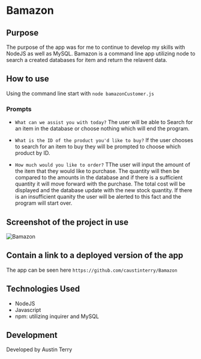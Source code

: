 # Bamazon

## Purpose

The purpose of the app was for me to continue to develop my skills with NodeJS as well as MySQL. Bamazon is a command line app utilizing node to search a created databases for item and return the relavent data.

## How to use

Using the command line start with `node bamazonCustomer.js`

### Prompts

- `What can we assist you with today?`
  The user will be able to Search for an item in the database or choose nothing which will end the program.

- `What is the ID of the product you'd like to buy?`
  If the user chooses to search for an item to buy they will be prompted to choose which product by ID.

- `How much would you like to order?`
  TThe user will input the amount of the item that they would like to purchase. The quantity will then be compared to the amounts in the database and if there is a sufficient quantity it will move forward with the purchase. The total cost will be displayed and the database update with the new stock quantity. If there is an insufficient quanity the user will be alerted to this fact and the program will start over.

## Screenshot of the project in use

![Bamazon](BamazonCustomer "Bamazon")

## Contain a link to a deployed version of the app

The app can be seen here `https://github.com/caustinterry/Bamazon`

## Technologies Used

- NodeJS
- Javascript
- npm: utilizing inquirer and MySQL

## Development

Developed by Austin Terry
